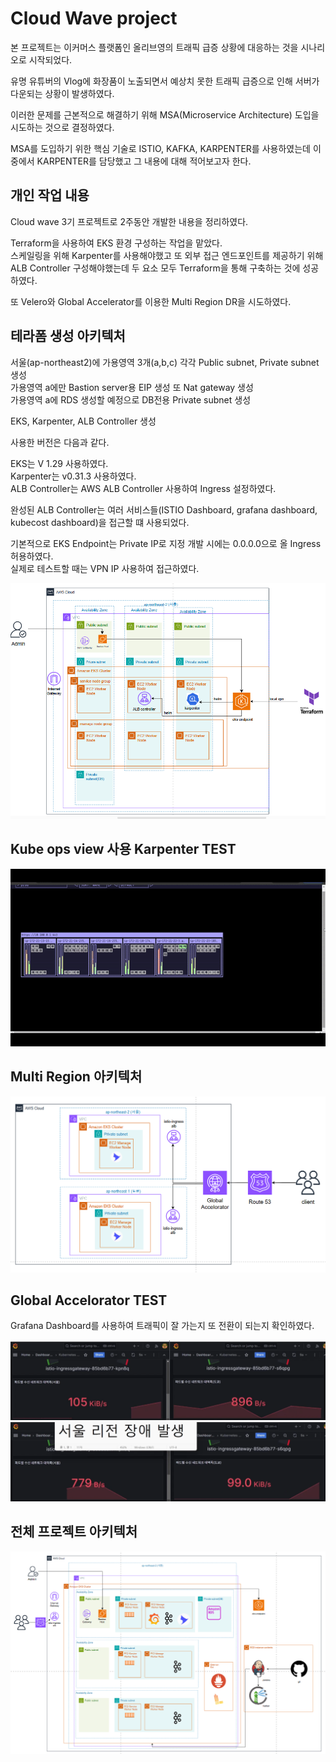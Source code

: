 # Cloud Wave project 

본 프로젝트는 이커머스 플랫폼인 올리브영의 트래픽 급증 상황에 대응하는 것을 시나리오로 시작되었다.  

유명 유튜버의 Vlog에 화장품이 노출되면서 예상치 못한 트래픽 급증으로 인해 서버가 다운되는 상황이 발생하였다.  

이러한 문제를 근본적으로 해결하기 위해 MSA(Microservice Architecture) 도입을 시도하는 것으로 결정하였다.  

MSA를 도입하기 위한 핵심 기술로 ISTIO, KAFKA, KARPENTER를 사용하였는데 이 중에서 KARPENTER를 담당했고 그 내용에 대해 적어보고자 한다.  


## 개인 작업 내용 

Cloud wave 3기 프로젝트로 2주동안 개발한 내용을 정리하였다.  

Terraform을 사용하여 EKS 환경 구성하는 작업을 맡았다.  
스케일링을 위해 Karpenter를 사용해야했고 또 외부 접근 엔드포인트를 제공하기 위해 ALB Controller 구성해야했는데 
두 요소 모두 Terraform을 통해 구축하는 것에 성공하였다.  

또 Velero와 Global Accelerator를 이용한 Multi Region DR을 시도하였다.  

## 테라폼 생성 아키텍처  

서울(ap-northeast2)에 가용영역 3개(a,b,c) 각각 Public subnet, Private subnet 생성   
가용영역 a에만 Bastion server용 EIP 생성 또 Nat gateway 생성  
가용영역 a에 RDS 생성할 예정으로 DB전용 Private subnet 생성

EKS, Karpenter, ALB Controller 생성  

사용한 버전은 다음과 같다.  

EKS는 V 1.29 사용하였다.  
Karpenter는 v0.31.3 사용하였다.  
ALB Controller는 AWS ALB Controller 사용하여 Ingress 설정하였다.  

완성된 ALB Controller는 여러 서비스들(ISTIO Dashboard, grafana dashboard, kubecost dashboard)을 접근할 떄 사용되었다.  

기본적으로 EKS Endpoint는 Private IP로 지정 개발 시에는 0.0.0.0으로 올 Ingress 허용하였다.  
실제로 테스트할 때는 VPN IP 사용하여 접근하였다.  

![](./terraform.png)  

## Kube ops view 사용 Karpenter TEST

![](./kubeopsview.gif)  

## Multi Region 아키텍처  

![](./mldr.PNG)  

## Global Accelorator TEST  

Grafana Dashboard를 사용하여 트래픽이 잘 가는지 또 전환이 되는지 확인하였다.  

![](./서울.PNG)
![](./도쿄전환.PNG)  


## 전체 프로젝트 아키텍처

![](./archi.png)

